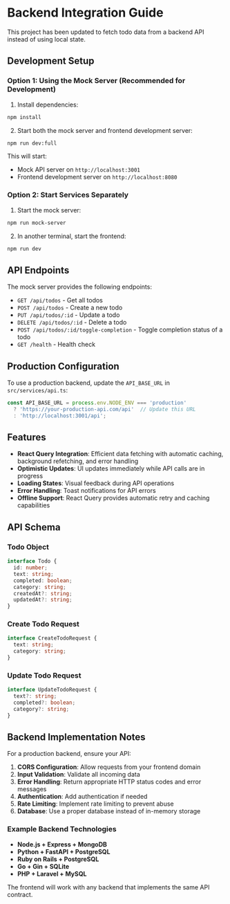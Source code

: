 # Backend Integration Guide

This project has been updated to fetch todo data from a backend API instead of using local state.

## Development Setup

### Option 1: Using the Mock Server (Recommended for Development)

1. Install dependencies:
```bash
npm install
```

2. Start both the mock server and frontend development server:
```bash
npm run dev:full
```

This will start:
- Mock API server on `http://localhost:3001`
- Frontend development server on `http://localhost:8080`

### Option 2: Start Services Separately

1. Start the mock server:
```bash
npm run mock-server
```

2. In another terminal, start the frontend:
```bash
npm run dev
```

## API Endpoints

The mock server provides the following endpoints:

- `GET /api/todos` - Get all todos
- `POST /api/todos` - Create a new todo
- `PUT /api/todos/:id` - Update a todo
- `DELETE /api/todos/:id` - Delete a todo
- `POST /api/todos/:id/toggle-completion` - Toggle completion status of a todo
- `GET /health` - Health check


## Production Configuration

To use a production backend, update the `API_BASE_URL` in `src/services/api.ts`:

```typescript
const API_BASE_URL = process.env.NODE_ENV === 'production' 
  ? 'https://your-production-api.com/api'  // Update this URL
  : 'http://localhost:3001/api';
```

## Features

- **React Query Integration**: Efficient data fetching with automatic caching, background refetching, and error handling
- **Optimistic Updates**: UI updates immediately while API calls are in progress
- **Loading States**: Visual feedback during API operations
- **Error Handling**: Toast notifications for API errors
- **Offline Support**: React Query provides automatic retry and caching capabilities

## API Schema

### Todo Object
```typescript
interface Todo {
  id: number;
  text: string;
  completed: boolean;
  category: string;
  createdAt?: string;
  updatedAt?: string;
}
```

### Create Todo Request
```typescript
interface CreateTodoRequest {
  text: string;
  category: string;
}
```

### Update Todo Request
```typescript
interface UpdateTodoRequest {
  text?: string;
  completed?: boolean;
  category?: string;
}
```

## Backend Implementation Notes

For a production backend, ensure your API:

1. **CORS Configuration**: Allow requests from your frontend domain
2. **Input Validation**: Validate all incoming data
3. **Error Handling**: Return appropriate HTTP status codes and error messages
4. **Authentication**: Add authentication if needed
5. **Rate Limiting**: Implement rate limiting to prevent abuse
6. **Database**: Use a proper database instead of in-memory storage

### Example Backend Technologies

- **Node.js + Express + MongoDB**
- **Python + FastAPI + PostgreSQL**
- **Ruby on Rails + PostgreSQL**
- **Go + Gin + SQLite**
- **PHP + Laravel + MySQL**

The frontend will work with any backend that implements the same API contract.
